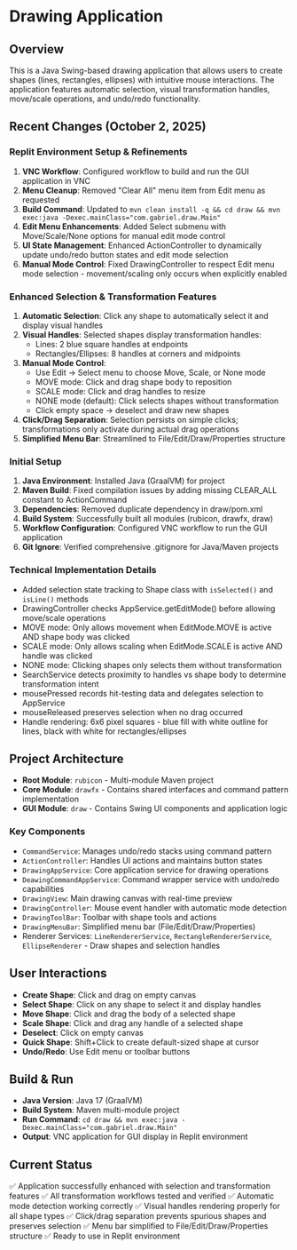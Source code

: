# Drawing Application

## Overview
This is a Java Swing-based drawing application that allows users to create shapes (lines, rectangles, ellipses) with intuitive mouse interactions. The application features automatic selection, visual transformation handles, move/scale operations, and undo/redo functionality.

## Recent Changes (October 2, 2025)

### Replit Environment Setup & Refinements
1. **VNC Workflow**: Configured workflow to build and run the GUI application in VNC
2. **Menu Cleanup**: Removed "Clear All" menu item from Edit menu as requested
3. **Build Command**: Updated to `mvn clean install -q && cd draw && mvn exec:java -Dexec.mainClass="com.gabriel.draw.Main"`
4. **Edit Menu Enhancements**: Added Select submenu with Move/Scale/None options for manual edit mode control
5. **UI State Management**: Enhanced ActionController to dynamically update undo/redo button states and edit mode selection
6. **Manual Mode Control**: Fixed DrawingController to respect Edit menu mode selection - movement/scaling only occurs when explicitly enabled

### Enhanced Selection & Transformation Features
1. **Automatic Selection**: Click any shape to automatically select it and display visual handles
2. **Visual Handles**: Selected shapes display transformation handles:
   - Lines: 2 blue square handles at endpoints
   - Rectangles/Ellipses: 8 handles at corners and midpoints
3. **Manual Mode Control**:
   - Use Edit → Select menu to choose Move, Scale, or None mode
   - MOVE mode: Click and drag shape body to reposition
   - SCALE mode: Click and drag handles to resize
   - NONE mode (default): Click selects shapes without transformation
   - Click empty space → deselect and draw new shapes
4. **Click/Drag Separation**: Selection persists on simple clicks; transformations only activate during actual drag operations
5. **Simplified Menu Bar**: Streamlined to File/Edit/Draw/Properties structure

### Initial Setup
1. **Java Environment**: Installed Java (GraalVM) for project
2. **Maven Build**: Fixed compilation issues by adding missing CLEAR_ALL constant to ActionCommand
3. **Dependencies**: Removed duplicate dependency in draw/pom.xml
4. **Build System**: Successfully built all modules (rubicon, drawfx, draw)
5. **Workflow Configuration**: Configured VNC workflow to run the GUI application
6. **Git Ignore**: Verified comprehensive .gitignore for Java/Maven projects

### Technical Implementation Details
- Added selection state tracking to Shape class with `isSelected()` and `isLine()` methods
- DrawingController checks AppService.getEditMode() before allowing move/scale operations
- MOVE mode: Only allows movement when EditMode.MOVE is active AND shape body was clicked
- SCALE mode: Only allows scaling when EditMode.SCALE is active AND handle was clicked
- NONE mode: Clicking shapes only selects them without transformation
- SearchService detects proximity to handles vs shape body to determine transformation intent
- mousePressed records hit-testing data and delegates selection to AppService
- mouseReleased preserves selection when no drag occurred
- Handle rendering: 6x6 pixel squares - blue fill with white outline for lines, black with white for rectangles/ellipses

## Project Architecture
- **Root Module**: `rubicon` - Multi-module Maven project
- **Core Module**: `drawfx` - Contains shared interfaces and command pattern implementation
- **GUI Module**: `draw` - Contains Swing UI components and application logic

### Key Components
- `CommandService`: Manages undo/redo stacks using command pattern
- `ActionController`: Handles UI actions and maintains button states
- `DrawingAppService`: Core application service for drawing operations
- `DeawingCommandAppService`: Command wrapper service with undo/redo capabilities
- `DrawingView`: Main drawing canvas with real-time preview
- `DrawingController`: Mouse event handler with automatic mode detection
- `DrawingToolBar`: Toolbar with shape tools and actions
- `DrawingMenuBar`: Simplified menu bar (File/Edit/Draw/Properties)
- Renderer Services: `LineRendererService`, `RectangleRendererService`, `EllipseRenderer` - Draw shapes and selection handles

## User Interactions
- **Create Shape**: Click and drag on empty canvas
- **Select Shape**: Click on any shape to select it and display handles
- **Move Shape**: Click and drag the body of a selected shape
- **Scale Shape**: Click and drag any handle of a selected shape
- **Deselect**: Click on empty canvas
- **Quick Shape**: Shift+Click to create default-sized shape at cursor
- **Undo/Redo**: Use Edit menu or toolbar buttons

## Build & Run
- **Java Version**: Java 17 (GraalVM)
- **Build System**: Maven multi-module project
- **Run Command**: `cd draw && mvn exec:java -Dexec.mainClass="com.gabriel.draw.Main"`
- **Output**: VNC application for GUI display in Replit environment

## Current Status
✅ Application successfully enhanced with selection and transformation features
✅ All transformation workflows tested and verified
✅ Automatic mode detection working correctly
✅ Visual handles rendering properly for all shape types
✅ Click/drag separation prevents spurious shapes and preserves selection
✅ Menu bar simplified to File/Edit/Draw/Properties structure
✅ Ready to use in Replit environment
